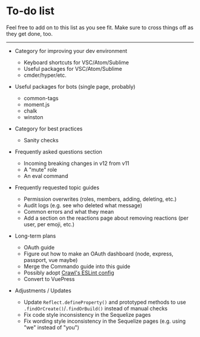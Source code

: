 # To-do list

Feel free to add on to this list as you see fit. Make sure to cross things off as they get done, too.

---

* Category for improving your dev environment
	* Keyboard shortcuts for VSC/Atom/Sublime
	* Useful packages for VSC/Atom/Sublime
	* cmder/hyper/etc.

* Useful packages for bots (single page, probably)
	* common-tags
	* moment.js
	* chalk
	* winston

* Category for best practices
	* Sanity checks

* Frequently asked questions section
	* Incoming breaking changes in v12 from v11
	* A "mute" role
	* An eval command

* Frequently requested topic guides
	* Permission overwrites (roles, members, adding, deleting, etc.)
	* Audit logs (e.g. see who deleted what message)
	* Common errors and what they mean
	* Add a section on the reactions page about removing reactions (per user, per emoji, etc.)

* Long-term plans
	* OAuth guide
	* Figure out how to make an OAuth dashboard (node, express, passport, vue maybe)
	* Merge the Commando guide into this guide
	* Possibly adopt [Crawl's ESLint config](https://github.com/iCrawl/eslint-config-aqua)
	* Convert to VuePress

* Adjustments / Updates
	* Update `Reflect.defineProperty()` and prototyped methods to use `.findOrCreate()`/`.findOrBuild()` instead of manual checks
	* Fix code style inconsistency in the Sequelize pages
	* Fix wording style inconsistency in the Sequelize pages (e.g. using "we" instead of "you")
